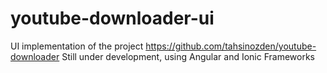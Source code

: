 # youtube-downloader-ui

UI implementation of the project https://github.com/tahsinozden/youtube-downloader
Still under development, using Angular and Ionic Frameworks
